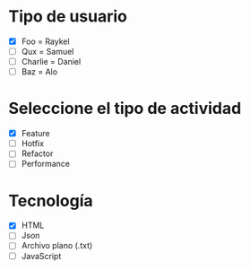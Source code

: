 # Tipo de usuario
- [X] Foo = Raykel
- [ ] Qux = Samuel 
- [ ] Charlie = Daniel
- [ ] Baz = Alo

# Seleccione el tipo de actividad
- [X] Feature
- [ ] Hotfix
- [ ] Refactor
- [ ] Performance

# Tecnología
- [X] HTML
- [ ] Json
- [ ] Archivo plano (.txt)
- [ ] JavaScript